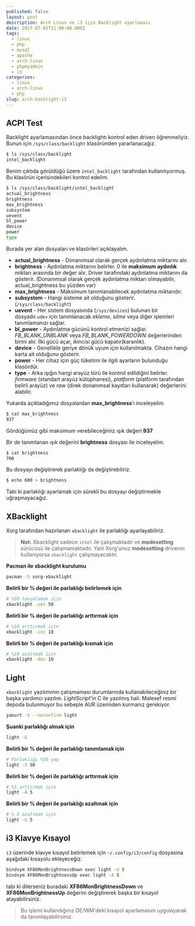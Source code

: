 ```yaml
---
published: false
layout: post
description: Arch Linux ve i3 için Backlight ayarlaması
date: 2017-07-01T21:00:00.000Z
tags:
  - linux
  - php
  - mysql
  - apache
  - arch-linux
  - phpmyadmin
  - i3
categories:
  - linux
  - arch-linux
  - php
slug: arch-backlight-i3
---
```

## ACPI Test
Backlight ayarlamasından önce backlightı kontrol eden driverı öğrenmeliyiz. Bunun için `/sys/class/backlight` klasöründen yararlanacağız.

```bash
$ ls /sys/class/backlight
intel_backlight
```

Benim çıktıda görüldüğü üzere `intel_backlight` tarafından kullanılıyormuş. Bu klasörün içerisindekileri kontrol edelim.

```bash
$ ls /sys/class/backlight/intel_backlight
actual_brightness
brightness
max_brightness
subsystem
uevent
bl_power
device
power
type
```

Burada yer alan dosyaları ve klasörleri açıklayalım.

- **actual_brightness** - Donanımsal olarak gerçek aydınlatma miktarını alır.
- **brightness** - Aydınlatma miktarını belirler. 0 ile **maksimum aydınlık** miktarı arasında bir değer alır. Driver tarafındaki aydınlatma miktarını da gösterir. (Donanımsal olarak gerçek aydınlatma miktarı olmayabilir, actual_brightness bu yüzden var)
- **max_brightness** - Maksimum tanımlanabilecek aydınlatma miktarıdır.
- **subsystem** - Hangi sisteme ait olduğunu gösterir.  (`/sys/class/backlight`)
- **uevent** - Her sistem dosyasında (`/sys/devices`) bulunan bir dosyadır.`udev` için tanımlanacak _ekleme_, _silme_ veya diğer işlemleri tanımlamanızı sağlar.
- **bl_power** - Aydınlatma gücünü kontrol etmenizi sağlar. *FB_BLANK_UNBLANK* veya *FB_BLANK_POWERDOWN* değerlerinden birini alır. İlki gücü açar, ikincisi gücü kapatır(karanlık).
- **device** - Genellikle geriye dönük uyum için kullanılmakta. Cihazın hangi karta ait olduğunu gösterir.
- **power** - Her cihaz için güç tüketimi ile ilgili ayarların bulunduğu klasördür.
- **type** - Arka ışığın hangi arayüz türü ile kontrol edildiğini belirler. *firmware* (standart arayüz kütüphanesi), *platform* (platform tarafından belirli arayüz) ve *raw* (direk donanımsal kayıtları kullanarak) değerlerini alabilir.

Yukarda açıkladığımız dosyalardan **max_brightness**'ı inceleyelim.

```bash
$ cat max_brightness
937
```

Gördüğümüz gibi maksimum verebileceğimiz ışık değeri **937**

Bir de tanımlanan ışık değerini **brightness** dosyası ile inceleyelim.

```bash
$ cat brightness
700
```

Bu dosyayı değiştirerek parlaklığı da değiştirebiliriz.

```bash
$ echo 600 > brightness
```

Tabi ki parlaklığı ayarlamak için sürekli bu dosyayı değiştirmekle uğraşmayacağız.

## XBacklight

Xorg tarafından hazırlanan `xbacklight` ile parlaklığı ayarlayabiliriz.

> **Not:** Xbacklight sadece `intel` ile çalışmaktadır ve **modesetting** sürücüsü ile çalışmamaktadır. Yani Xorg'unuz **modesetting** driverını kullanıyorsa `xbacklight` çalışmayacaktır.

**Pacman ile xbacklight kurulumu**

```bash
pacman -S xorg-xbacklight
```

**Belirli bir % değeri ile parlaklığı belirlemek için**

```bash
# %50 tanımlamak için
xbacklight -set 50
```

**Belirli bir % değeri ile parlaklığı arttırmak için**

```bash
# %10 arttırmak için
xbacklight -inc 10
```

**Belirli bir % değeri ile parlaklığı kısmak için**

```bash
# %10 azaltmak için
xbacklight -dec 10
```

## Light

`xbacklight` yazılımının çalışmaması durumlarında kullanabileceğiniz bir başka yardımcı yazılım. _LightScript_'in C ile yazılmış hali. Malesef resmi depoda bulunmuyor bu sebeple AUR üzerinden kurmanız gerekiyor.

```bash
yaourt -S --noconfirm light
```

**Şuanki parlaklığı almak için**

```bash
light -G
```

**Belirli bir % değeri ile parlaklığı tanımlamak için**

```bash
# Parlaklığı %50 yap
light -S 50
```

**Belirli bir % değeri ile parlaklığı arttırmak için**

```bash
# %5 arttırmak için
light -A 5
```

**Belirli bir % değeri ile parlaklığı azaltmak için**

```bash
# % 5 azaltmak için
light -U 5
```

## i3 Klavye Kısayol

`i3` üzerinde klavye kısayol belirlemek için `~/.config/i3/config` dosyasına aşağıdaki kısayolu ekleyeceğiz.

```bash
bindsym XF86MonBrightnessDown exec light -U 5
bindsym XF86MonBrightnessUp exec light -A 5
```

tabi ki dilerseniz buradaki **XF86MonBrightnessDown** ve **XF86MonBrightnessUp** değerini değiştirerek başka bir kısayol atayabilirsiniz.

> Bu işlemi kullandığınız DE/WM'deki kısayol ayarlamasını uygulayarak da tanımlayabilirsiniz.
